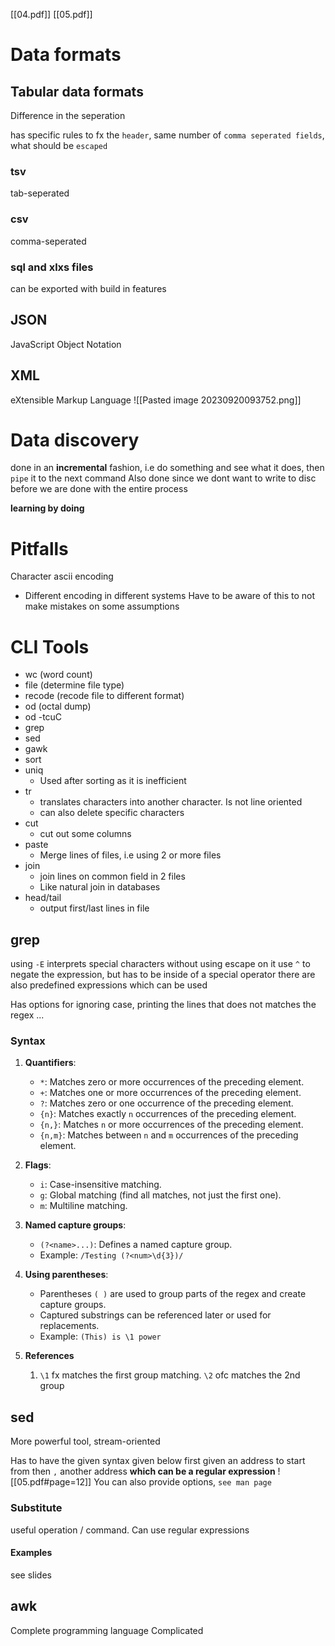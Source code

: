 [[04.pdf]]
[[05.pdf]]
# Data formats
## Tabular data formats
Difference in the seperation

has specific rules to fx the `header`, same number of `comma seperated fields`, what should be `escaped` 
### tsv
tab-seperated
### csv
comma-seperated
### sql and xlxs files
can be exported with build in features

## JSON
JavaScript Object Notation
## XML
eXtensible Markup Language
![[Pasted image 20230920093752.png]]

# Data discovery
done in an **incremental** fashion, i.e do something and see what it does, then `pipe` it to the next command
Also done since we dont want to write to disc before we are done with the entire process

**learning by doing**

# Pitfalls
Character ascii encoding
- Different encoding in different systems
Have to be aware of this to not make mistakes on some assumptions
# CLI Tools
- wc (word count)
- file (determine file type)
- recode (recode file to different format)
- od (octal dump)
- od -tcuC
- grep
- sed
- gawk
- sort
- uniq
	- Used after sorting as it is inefficient
- tr
	- translates characters into another character. Is not line oriented
	- can also delete specific characters
- cut
	- cut out some columns
- paste
	- Merge lines of files, i.e using 2 or more files
- join
	- join lines on common field in 2 files
	- Like natural join in databases
- head/tail
	- output first/last lines in file
## grep
using `-E` interprets  special characters without using escape on it
use `^` to negate the expression, but has to be inside of a special operator
there are also predefined expressions which can be used

Has options for ignoring case, printing the lines that does not matches the regex ...
### Syntax
1. **Quantifiers**:
    - `*`: Matches zero or more occurrences of the preceding element.
	- `+`: Matches one or more occurrences of the preceding element.
    - `?`: Matches zero or one occurrence of the preceding element.
    - `{n}`: Matches exactly `n` occurrences of the preceding element.
    - `{n,}`: Matches `n` or more occurrences of the preceding element.
    - `{n,m}`: Matches between `n` and `m` occurrences of the preceding element.

2. **Flags**:
    - `i`: Case-insensitive matching.
    - `g`: Global matching (find all matches, not just the first one).
    - `m`: Multiline matching.

3. **Named capture groups**:
    - `(?<name>...)`: Defines a named capture group.
    - Example: `/Testing (?<num>\d{3})/`

4. **Using parentheses**:
    - Parentheses `( )` are used to group parts of the regex and create capture groups.
    - Captured substrings can be referenced later or used for replacements.
    - Example: `(This) is \1 power`
5. **References**
	1. `\1` fx matches the first group matching. `\2` ofc matches the 2nd group
## sed
More powerful tool, stream-oriented

Has to have the given syntax given below
first given an address to start from then `,` another address **which can be a regular expression**
![[05.pdf#page=12]]
You can also provide options, `see man page`
### Substitute
useful operation / command. Can use regular expressions
#### Examples
see slides
## awk
Complete programming language
Complicated

